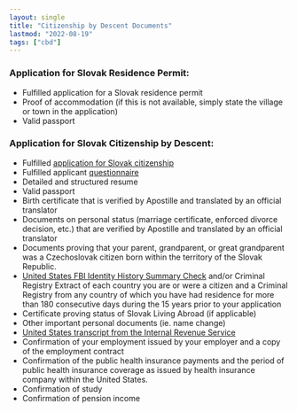 ```yaml
---
layout: single
title: "Citizenship by Descent Documents"
lastmod: "2022-08-19"
tags: ["cbd"]
---
```




### Application for Slovak Residence Permit:
- Fulfilled application for a Slovak residence permit
- Proof of accommodation (if this is not available, simply state the village or town in the application)
- Valid passport

### Application for Slovak Citizenship by Descent:
- Fulfilled [application for Slovak citizenship](https://www.slov-lex.sk/pravne-predpisy/prilohy/SK/ZZ/1993/40/20220401_5392582-2.pdf)
- Fulfilled applicant [questionnaire ](https://www.slov-lex.sk/pravne-predpisy/prilohy/SK/ZZ/1993/40/20220401_5392578-2.pdf)
- Detailed and structured resume
- Valid passport
- Birth certificate that is verified by Apostille and translated by an official translator
- Documents on personal status (marriage certificate, enforced divorce decision, etc.) that are verified by Apostille and translated by an official translator
- Documents proving that your parent, grandparent, or great grandparent was a Czechoslovak citizen born within the territory of the Slovak Republic.
- [United States FBI Identity History Summary Check](https://www.fbi.gov/services/cjis/identity-history-summary-checks) and/or Criminal Registry Extract of each country you are or were a citizen and a Criminal Registry from any country of which you have had residence for more than 180 consecutive days during the 15 years prior to your application
- Certificate proving status of Slovak Living Abroad (if applicable)
- Other important personal documents (ie. name change)
- [United States transcript from the Internal Revenue Service](https://www.irs.gov/individuals/get-transcript)
- Confirmation of your employment issued by your employer and a copy of the employment contract
- Confirmation of the public health insurance payments and the period of public health insurance coverage as issued by health insurance company within the United States.
- Confirmation of study
- Confirmation of pension income